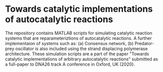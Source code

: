 # Towards catalytic implementations of autocatalytic reactions 
The repository contains MATLAB scripts for simulating catalytic reaction systems that are reparameteriztions of autocatalytic reactions. A further implementaion of systems such as: (a) Consensus network, (b) Predator-prey oscillator is also included using the strand displacing polymerase architecture. These simulation scripts are a part of the paper "Towards catalytic implementations of arbitrary autocatalytic reactions" submitted as a full-paper to DNA26 track A conference in Oxford, UK (2020). 
